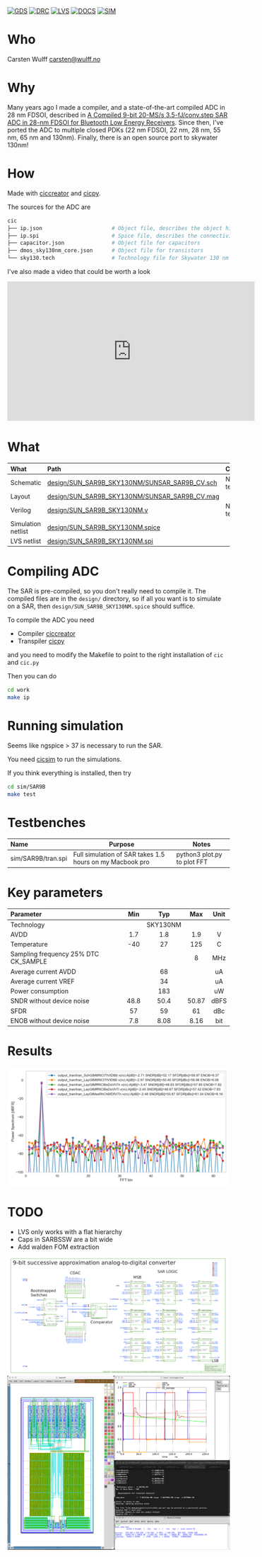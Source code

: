 
[![GDS](https://github.com/wulffern/sun_sar9b_sky130nm/actions/workflows/gds.yaml/badge.svg)](https://github.com/wulffern/sun_sar9b_sky130nm/actions/workflows/gds.yaml)
[![DRC](https://github.com/wulffern/sun_sar9b_sky130nm/actions/workflows/drc.yaml/badge.svg)](https://github.com/wulffern/sun_sar9b_sky130nm/actions/workflows/drc.yaml)
[![LVS](https://github.com/wulffern/sun_sar9b_sky130nm/actions/workflows/lvs.yaml/badge.svg)](https://github.com/wulffern/sun_sar9b_sky130nm/actions/workflows/lvs.yaml) 
[![DOCS](https://github.com/wulffern/sun_sar9b_sky130nm/actions/workflows/docs.yaml/badge.svg)](https://analogicus.com/sun_sar9b_sky130nm) 
[![SIM](https://github.com/wulffern/sun_sar9b_sky130nm/actions/workflows/sim.yaml/badge.svg)](https://github.com/wulffern/sun_sar9b_sky130nm/actions/workflows/sim.yaml) 

# Who
Carsten Wulff carsten@wulff.no

# Why
Many years ago I made a compiler, and a state-of-the-art compiled ADC in 28 nm
FDSOI, described in [A Compiled 9-bit 20-MS/s
3.5-fJ/conv.step SAR ADC in 28-nm FDSOI for Bluetooth Low Energy
Receivers](https://ieeexplore.ieee.org/document/7906479). Since then, I've
ported the ADC to multiple closed PDKs (22 nm FDSOI, 22 nm, 28 nm, 55 nm, 65 nm and
130nm). Finally, there is an open source port to skywater 130nm!

# How
Made with [ciccreator](https://github.com/wulffern/ciccreator) and
 [cicpy](https://github.com/wulffern/cicpy).
 
The sources for the ADC are

``` bash
cic
├── ip.json                      # Object file, describes the object hierarchy of the circuits in the SAR
├── ip.spi                       # Spice file, describes the connectivity 
├── capacitor.json               # Object file for capacitors
├── dmos_sky130nm_core.json      # Object file for transistors
└── sky130.tech                  # Technology file for Skywater 130 nm
```

I've also made a video that could be worth a look 

<iframe width="560" height="315" src="https://www.youtube.com/embed/shGSKpBpAjc?si=Z2h4zZt0n2l_BSQr" title="YouTube video player" frameborder="0" allow="accelerometer; autoplay; clipboard-write; encrypted-media; gyroscope; picture-in-picture; web-share" referrerpolicy="strict-origin-when-cross-origin" allowfullscreen></iframe>
 
# What

| What               | Path                                                                                           | Comment          |
|:-------------------|:-----------------------------------------------------------------------------------------------|:-----------------|
| Schematic          | [design/SUN_SAR9B_SKY130NM/SUNSAR_SAR9B_CV.sch](design/SUN_SAR9B_SKY130NM/SUNSAR_SAR9B_CV.sch) | Not fully tested |
| Layout             | [design/SUN_SAR9B_SKY130NM/SUNSAR_SAR9B_CV.mag](design/SUN_SAR9B_SKY130NM/SUNSAR_SAR9B_CV.mag) |                  |
| Verilog            | [design/SUN_SAR9B_SKY130NM.v](design/SUN_SAR9B_SKY130NM.v)                                     | Not tested       |
| Simulation netlist | [design/SUN_SAR9B_SKY130NM.spice](design/SUN_SAR9B_SKY130NM.spice)                             |                  |
| LVS netlist        | [design/SUN_SAR9B_SKY130NM.spi](design/SUN_SAR9B_SKY130NM.spi)                                 |                  |


# Compiling ADC
The SAR is pre-compiled, so you don't really need to compile it. The compiled files are
in the `design/` directory, so if all you want is to simulate on a SAR, then
`design/SUN_SAR9B_SKY130NM.spice` should suffice.

To compile the ADC you need

- Compiler [ciccreator](https://github.com/wulffern/ciccreator)
- Transpiler [cicpy](https://github.com/wulffern/cicpy)

and you need to modify the Makefile to point to the right installation of `cic`
and `cic.py`

Then you can do

``` bash
cd work
make ip
```

# Running simulation

Seems like ngspice > 37 is necessary to run the SAR.

You need [cicsim](https://github.com/wulffern/cicsim) to run the
simulations.

If you think everything is installed, then try 

``` bash
cd sim/SAR9B
make test 
```

# Testbenches

| Name               | Purpose                                                   | Notes                                 |
|:-------------------|-----------------------------------------------------------|---------------------------------------|
| sim/SAR9B/tran.spi | Full simulation of SAR takes 1.5 hours on my Macbook pro | python3 plot.py <runfile> to plot FFT |


# Key parameters

| Parameter                             | Min  | Typ     | Max   | Unit |
|:--------------------------------------|:----:|:-------:|:-----:|:----:|
| Technology                            |      | SKY130NM |       |      |
| AVDD                                  | 1.7  | 1.8     | 1.9   | V    |
| Temperature                           | -40  | 27      | 125   | C    |
| Sampling frequency 25% DTC CK_SAMPLE |      |         | 8     | MHz  |
| Average current AVDD                  |      | 68      |       | uA   |
| Average current VREF                  |      | 34      |       | uA   |
| Power consumption                     |      | 183     |       | uW   |
| SNDR without device noise             | 48.8 | 50.4    | 50.87 | dBFS |
| SFDR                                  | 57   | 59      | 61    | dBc  |
| ENOB without device noise             | 7.8  | 8.08    | 8.16  | bit  |

# Results

![128 point FFT of SAR output](media/tran.png)


# TODO
- LVS only works with a flat hierarchy
- Caps in SARBSSW are a bit wide
- Add walden FOM extraction


![schematic ](media/SUNSAR_SAR9B_CV.png)
![magic layout](media/SAR9B_CV.png)

